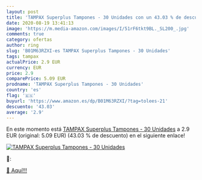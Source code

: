 ```yaml
---
layout: post
title: 'TAMPAX Superplus Tampones - 30 Unidades con un 43.03 % de descuento'
date: 2020-08-19 13:41:13
image: 'https://m.media-amazon.com/images/I/51rF6tkt9BL._SL200_.jpg'
comments: true
category: ofertas
author: ring
slug: 'B01M63RZXI-es TAMPAX Superplus Tampones - 30 Unidades'
tags: tampax
actualPrice: 2.9 EUR
currency: EUR
price: 2.9
comparePrice: 5.09 EUR
prodname: 'TAMPAX Superplus Tampones - 30 Unidades'
country: 'es'
flag: '🇪🇸'
buyurl: 'https://www.amazon.es/dp/B01M63RZXI/?tag=tolees-21'
descuento: '43.03'
average: '2.9'
---
```


En este momento está [TAMPAX Superplus Tampones - 30 Unidades](https://www.amazon.es/dp/B01M63RZXI/?tag=tolees-21) a 2.9 EUR (original: 5.09 EUR) (43.03 %  de descuento) en el siguiente enlace!

[![TAMPAX Superplus Tampones - 30 Unidades](https://m.media-amazon.com/images/I/51rF6tkt9BL._SL200_.jpg)](https://www.amazon.es/dp/B01M63RZXI/?tag=tolees-21)

🔎:


[🛒 Aquí!!!](https://www.amazon.es/dp/B01M63RZXI/?tag=tolees-21)
